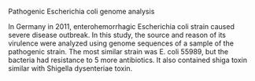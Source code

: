 Pathogenic Escherichia coli genome analysis

In Germany in 2011, enterohemorrhagic Escherichia coli strain caused severe disease outbreak. In this study, the source and reason of its virulence were analyzed using genome sequences of a sample of the pathogenic strain. The most similar strain was E. coli 55989, but the bacteria had resistance to 5 more antibiotics. It also contained shiga toxin similar with Shigella dysenteriae toxin.
